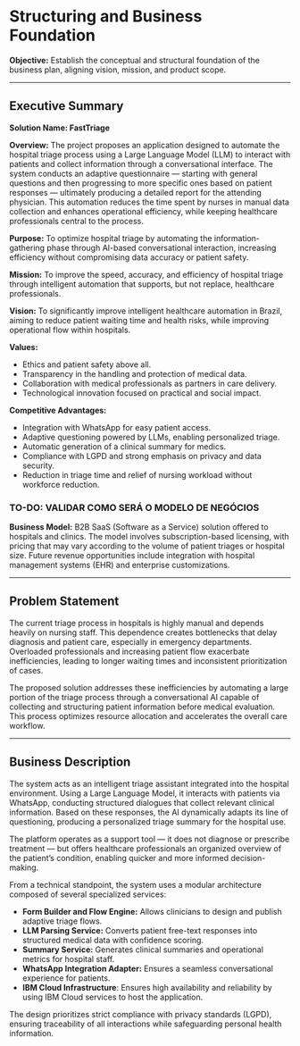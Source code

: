 # Structuring and Business Foundation
**Objective:** Establish the conceptual and structural foundation of the business plan, aligning vision, mission, and product scope.

---

## Executive Summary

**Solution Name: FastTriage**

**Overview:**
The project proposes an application designed to automate the hospital triage process using a Large Language Model (LLM) to interact with patients and collect information through a conversational interface. The system conducts an adaptive questionnaire — starting with general questions and then progressing to more specific ones based on patient responses — ultimately producing a detailed report for the attending physician. This automation reduces the time spent by nurses in manual data collection and enhances operational efficiency, while keeping healthcare professionals central to the process.

**Purpose:**
To optimize hospital triage by automating the information-gathering phase through AI-based conversational interaction, increasing efficiency without compromising data accuracy or patient safety.

**Mission:**
To improve the speed, accuracy, and efficiency of hospital triage through intelligent automation that supports, but not replace, healthcare professionals.

**Vision:**
To significantly improve intelligent healthcare automation in Brazil, aiming to reduce patient waiting time and health risks, while improving operational flow within hospitals.

**Values:**
- Ethics and patient safety above all.
- Transparency in the handling and protection of medical data.
- Collaboration with medical professionals as partners in care delivery.
- Technological innovation focused on practical and social impact.

**Competitive Advantages:**
- Integration with WhatsApp for easy patient access.
- Adaptive questioning powered by LLMs, enabling personalized triage.
- Automatic generation of a clinical summary for medics.
- Compliance with LGPD and strong emphasis on privacy and data security.
- Reduction in triage time and relief of nursing workload without workforce reduction.

### TO-DO: VALIDAR COMO SERÁ O MODELO DE NEGÓCIOS
**Business Model:**
B2B SaaS (Software as a Service) solution offered to hospitals and clinics. The model involves subscription-based licensing, with pricing that may vary according to the volume of patient triages or hospital size. Future revenue opportunities include integration with hospital management systems (EHR) and enterprise customizations.

---

## Problem Statement
The current triage process in hospitals is highly manual and depends heavily on nursing staff. This dependence creates bottlenecks that delay diagnosis and patient care, especially in emergency departments. Overloaded professionals and increasing patient flow exacerbate inefficiencies, leading to longer waiting times and inconsistent prioritization of cases.

The proposed solution addresses these inefficiencies by automating a large portion of the triage process through a conversational AI capable of collecting and structuring patient information before medical evaluation. This process optimizes resource allocation and accelerates the overall care workflow.

---

## Business Description
The system acts as an intelligent triage assistant integrated into the hospital environment. Using a Large Language Model, it interacts with patients via WhatsApp, conducting structured dialogues that collect relevant clinical information. Based on these responses, the AI dynamically adapts its line of questioning, producing a personalized triage summary for the hospital use.

The platform operates as a support tool — it does not diagnose or prescribe treatment — but offers healthcare professionals an organized overview of the patient’s condition, enabling quicker and more informed decision-making.

From a technical standpoint, the system uses a modular architecture composed of several specialized services:
- **Form Builder and Flow Engine:** Allows clinicians to design and publish adaptive triage flows.
- **LLM Parsing Service:** Converts patient free-text responses into structured medical data with confidence scoring.
- **Summary Service:** Generates clinical summaries and operational metrics for hospital staff.
- **WhatsApp Integration Adapter:** Ensures a seamless conversational experience for patients.
- **IBM Cloud Infrastructure**: Ensures high availability and reliability by using IBM Cloud services to host the application.

The design prioritizes strict compliance with privacy standards (LGPD), ensuring traceability of all interactions while safeguarding personal health information.
